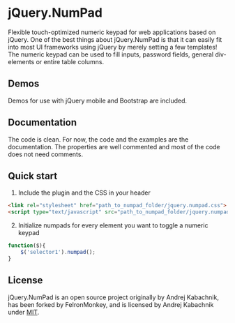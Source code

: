 # jQuery.NumPad
Flexible touch-optimized numeric keypad for web applications based on jQuery. One of the best things about jQuery.NumPad is that it can easily fit into most UI frameworks using jQuery by merely setting a few templates! The numeric keypad can be used to fill inputs, password fields, general div-elements or entire table columns.

## Demos
Demos for use with jQuery mobile and Bootstrap are included.

## Documentation
The code is clean.  For now, the code and the examples are the documentation.  The properties are well commented and most of the code does not need comments.

## Quick start

1) Include the plugin and the CSS in your header

```html
<link rel="stylesheet" href="path_to_numpad_folder/jquery.numpad.css">
<script type="text/javascript" src="path_to_numpad_folder/jquery.numpad.js"></script>
```

2) Initialize numpads for every element you want to toggle a numeric keypad

```javascript
function($){
	$('selector1').numpad();
}
```

## License
jQuery.NumPad is an open source project originally by Andrej Kabachnik, has been forked by FeIronMonkey, and is licensed by Andrej Kabachnik under [MIT](http://opensource.org/licenses/MIT).
